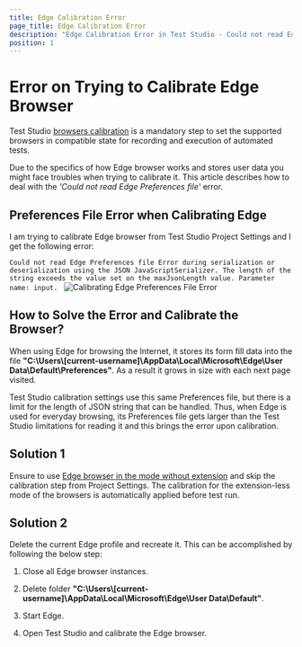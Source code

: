 ```yaml
---
title: Edge Calibration Error
page_title: Edge Calibration Error
description: "Edge Calibration Error in Test Studio - Could not read Edge Preferences file Error during serialization or deserialization. The length of the string exceeds the value set on the maxJsonLength value." 
position: 1
---
```

# Error on Trying to Calibrate Edge Browser 

Test Studio <a href="/prerequisites/configure-your-browser/browser-configuration" target="_blank">browsers calibration</a> is a mandatory step to set the supported browsers in compatible state for recording and execution of automated tests.

Due to the specifics of how Edge browser works and stores user data you might face troubles when trying to calibrate it. This article describes how to deal with the _'Could not read Edge Preferences file'_ error.

## Preferences File Error when Calibrating Edge

I am trying to calibrate Edge browser from Test Studio Project Settings and I get the following error:

`Could not read Edge Preferences file Error during serialization or deserialization using the JSON JavaScriptSerializer. The length of the string exceeds the value set on the maxJsonLength value. Parameter name: input.
`
![Calibrating Edge Preferences File Error](/img/knowledge-base/browsers-kb/calibration-error-preferences-file/fig1.png)

## How to Solve the Error and Calibrate the Browser?

When using Edge for browsing the Internet, it stores its form fill data into the file  __"C:\Users\\[current-username]\AppData\Local\Microsoft\Edge\User Data\Default\Preferences"__. As a result it grows in size with each next page visited.

Test Studio calibration settings use this same Preferences file, but there is a limit for the length of JSON string that can be handled. Thus, when Edge is used for everyday browsing, its Preferences file gets larger than the Test Studio limitations for reading it and this brings the error upon calibration.

## Solution 1

Ensure to use <a href="/prerequisites/configure-your-browser/edge-chromium#using-extension-for-edge-chromium-automation-optional" target="_blank">Edge browser in the mode without extension</a> and skip the calibration step from Project Settings. The calibration for the extension-less mode of the browsers is automatically applied before test run.

## Solution 2

Delete the current Edge profile and recreate it. This can be accomplished by following the below step:

1. Close all Edge browser instances.

2. Delete folder __"C:\Users\\[current-username]\AppData\Local\Microsoft\Edge\User Data\Default"__.

3. Start Edge.

4. Open Test Studio and calibrate the Edge browser.
